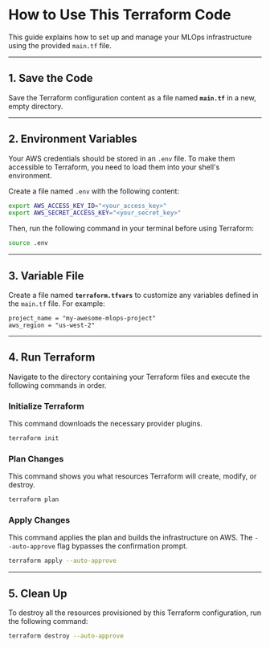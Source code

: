 # How to Use This Terraform Code

This guide explains how to set up and manage your MLOps infrastructure using the provided `main.tf` file.

---

## 1. Save the Code

Save the Terraform configuration content as a file named **`main.tf`** in a new, empty directory.

---

## 2. Environment Variables

Your AWS credentials should be stored in an `.env` file. To make them accessible to Terraform, you need to load them into your shell's environment.

Create a file named `.env` with the following content:

```bash
export AWS_ACCESS_KEY_ID="<your_access_key>"
export AWS_SECRET_ACCESS_KEY="<your_secret_key>"
```

Then, run the following command in your terminal before using Terraform:

```bash
source .env
```

---

## 3. Variable File

Create a file named **`terraform.tfvars`** to customize any variables defined in the `main.tf` file. For example:

```
project_name = "my-awesome-mlops-project"
aws_region = "us-west-2"
```

---

## 4. Run Terraform

Navigate to the directory containing your Terraform files and execute the following commands in order.

### Initialize Terraform

This command downloads the necessary provider plugins.

```bash
terraform init
```

### Plan Changes

This command shows you what resources Terraform will create, modify, or destroy.

```bash
terraform plan
```

### Apply Changes

This command applies the plan and builds the infrastructure on AWS. The `--auto-approve` flag bypasses the confirmation prompt.

```bash
terraform apply --auto-approve
```

---

## 5. Clean Up

To destroy all the resources provisioned by this Terraform configuration, run the following command:

```bash
terraform destroy --auto-approve
